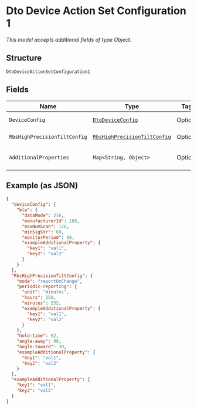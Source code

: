 
# Dto Device Action Set Configuration 1

*This model accepts additional fields of type Object.*

## Structure

`DtoDeviceActionSetConfiguration1`

## Fields

| Name | Type | Tags | Description | Getter | Setter |
|  --- | --- | --- | --- | --- | --- |
| `DeviceConfig` | [`DtoDeviceConfig`](../../doc/models/dto-device-config.md) | Optional | - | DtoDeviceConfig getDeviceConfig() | setDeviceConfig(DtoDeviceConfig deviceConfig) |
| `RbsHighPrecisionTiltConfig` | [`RbsHighPrecisionTiltConfig`](../../doc/models/rbs-high-precision-tilt-config.md) | Optional | - | RbsHighPrecisionTiltConfig getRbsHighPrecisionTiltConfig() | setRbsHighPrecisionTiltConfig(RbsHighPrecisionTiltConfig rbsHighPrecisionTiltConfig) |
| `AdditionalProperties` | `Map<String, Object>` | Optional | - | Object getAdditionalProperty(String key) | additionalProperty(String key, Object value) |

## Example (as JSON)

```json
{
  "deviceConfig": {
    "ble": {
      "dataMode": 216,
      "manufacturerId": 180,
      "maxNumScan": 126,
      "minSigStr": 60,
      "monitorPeriod": 88,
      "exampleAdditionalProperty": {
        "key1": "val1",
        "key2": "val2"
      }
    }
  },
  "RbsHighPrecisionTiltConfig": {
    "mode": "reportOnChange",
    "periodic-reporting": {
      "unit": "minutes",
      "hours": 250,
      "minutes": 232,
      "exampleAdditionalProperty": {
        "key1": "val1",
        "key2": "val2"
      }
    },
    "hold-time": 62,
    "angle-away": 90,
    "angle-toward": 30,
    "exampleAdditionalProperty": {
      "key1": "val1",
      "key2": "val2"
    }
  },
  "exampleAdditionalProperty": {
    "key1": "val1",
    "key2": "val2"
  }
}
```

